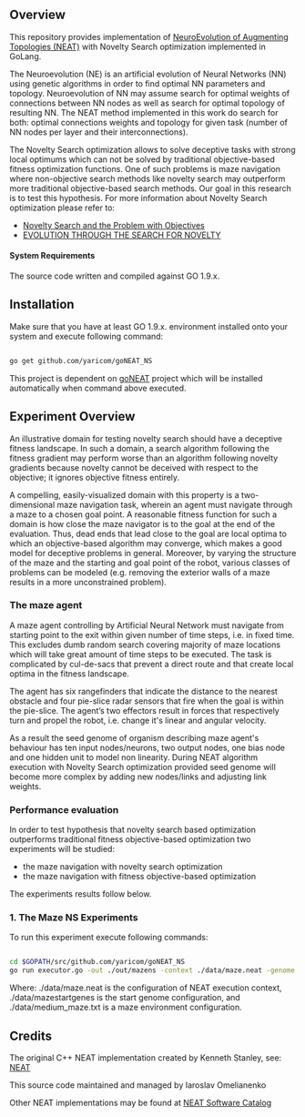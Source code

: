 ## Overview
This repository provides implementation of [NeuroEvolution of Augmenting Topologies (NEAT)][1] with Novelty Search
optimization implemented in GoLang.

The Neuroevolution (NE) is an artificial evolution of Neural Networks (NN) using genetic algorithms in order to find
optimal NN parameters and topology. Neuroevolution of NN may assume search for optimal weights of connections between
NN nodes as well as search for optimal topology of resulting NN. The NEAT method implemented in this work do search for
both: optimal connections weights and topology for given task (number of NN nodes per layer and their interconnections).

The Novelty Search optimization allows to solve deceptive tasks with strong local optimums which can not be solved by
traditional objective-based fitness optimization functions. One of such problems is maze navigation where non-objective
search methods like novelty search may outperform more traditional objective-based search methods. Our goal in this
research is to test this hypothesis. For more information about Novelty Search optimization please refer to:

* [Novelty Search and the Problem with Objectives](http://eplex.cs.ucf.edu/papers/lehman_gptp11.pdf)
* [EVOLUTION THROUGH THE SEARCH FOR NOVELTY](http://joellehman.com/lehman-dissertation.pdf)

#### System Requirements
The source code written and compiled against GO 1.9.x.

## Installation
Make sure that you have at least GO 1.9.x. environment installed onto your system and execute following command:
```bash

go get github.com/yaricom/goNEAT_NS
```

This project is dependent on [goNEAT][3] project which will be installed automatically when command above executed.

## Experiment Overview
An illustrative domain for testing novelty search should have a deceptive fitness landscape. In such a domain, a search
algorithm following the fitness gradient may perform worse than an algorithm following novelty gradients because novelty
cannot be deceived with respect to the objective; it ignores objective fitness entirely.

A compelling, easily-visualized domain with this property is a two-dimensional maze navigation task, wherein an agent
must navigate through a maze to a chosen goal point. A reasonable fitness function for such a domain is how close the
maze navigator is to the goal at the end of the evaluation. Thus, dead ends that lead close to the goal are local optima
to which an objective-based algorithm may converge, which makes a good model for deceptive problems in general. Moreover,
by varying the structure of the maze and the starting and goal point of the robot, various classes of problems can
be modeled (e.g. removing the exterior walls of a maze results in a more unconstrained problem).

### The maze agent
A maze agent controlling by Artificial Neural Network must navigate from starting point to the exit within given number
of time steps, i.e. in fixed time. This excludes dumb random search covering majority of maze locations which will take
great amount of time steps to be executed. The task is complicated by cul-de-sacs that prevent a direct route and that
create local optima in the fitness landscape.

The agent has six rangefinders that indicate the distance to the nearest obstacle and four pie-slice radar sensors that
fire when the goal is within the pie-slice. The agent’s two effectors result in forces that respectively turn and propel
the robot, i.e. change it's linear and angular velocity.

As a result the seed genome of organism describing maze agent's behaviour has ten input nodes/neurons, two output nodes,
one bias node and one hidden unit to model non linearity. During NEAT algorithm execution with Novelty Search optimization
provided seed genome will become more complex by adding new nodes/links and adjusting link weights.

### Performance evaluation
In order to test hypothesis that novelty search based optimization outperforms traditional fitness objective-based
optimization two experiments will be studied:

* the maze navigation with novelty search optimization
* the maze navigation with fitness objective-based optimization

The experiments results follow below.

### 1. The Maze NS Experiments

To run this experiment execute following commands:
```bash

cd $GOPATH/src/github.com/yaricom/goNEAT_NS
go run executor.go -out ./out/mazens -context ./data/maze.neat -genome ./data/mazestartgenes -maze ./data/medium_maze.txt -experiment MAZENS

```
Where: ./data/maze.neat is the configuration of NEAT execution context, ./data/mazestartgenes is the start genome
configuration, and ./data/medium_maze.txt is a maze environment configuration.


## Credits

The original C++ NEAT implementation created by Kenneth Stanley, see: [NEAT][1]

This source code maintained and managed by Iaroslav Omelianenko

Other NEAT implementations may be found at [NEAT Software Catalog][2]

[1]:http://www.cs.ucf.edu/~kstanley/neat.html
[2]:http://eplex.cs.ucf.edu/neat_software/
[3]:https://github.com/yaricom/goNEAT
